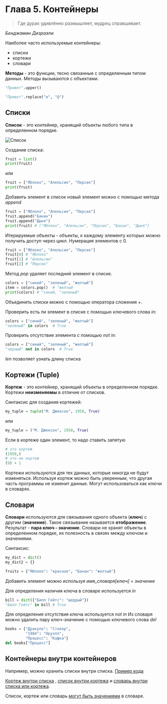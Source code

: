 # Глава 5. Контейнеры

> Где дурак удивлённо размышляет, мудрец справшивает.

*Бенджамин Дизраэли*

Наиболее часто используемые контейнеры:
- списки
- кортежи
- словари

**Методы** - это функции, тесно связанные с определенным типом данных. Методы вызываются с объектами.

```python
"Привет".upper()
```
```python
"Привет".replace("е", "@")
```

## Списки
**Список** - это контейнер, хранящий объекты любого типа в определенном порядке.

![Список](https://prnt.sc/mr_nnOr8_Spp)

Создание списка:
```python
fruit = list()
print(fruit)
```
или 
```python
fruit = ["Яблоко", "Апельсин", "Персик"]
print(fruit)
```
Добавить элемент в список новый элемент можно с помощью метода *append*
```python
fruit = ["Яблоко", "Апельсин", "Персик"]
fruit.append("Банан")
fruit.append("Дыня")
print(fruit) # ["Яблоко", "Апельсин", "Персик", "Банан", "Дыня"]
```

Итерируемые объекты - объекты, к каждому элементу которых можно получить доступ через цикл.
Нумерация элементов с 0.

```python
fruit = ["Яблоко", "Апельсин", "Персик"]
fruit[0] # "Яблоко"
fruit[1] # "Апельсин"
fruit[2] # "Персик"
```

Метод *pop* удаляет последний элемент в списке.
```python
colors = ["синий", "зеленый", "желтый"]
item = colors.pop()  # "желтый
print(colors) # "синий, "зеленый"
```
Объединить списки можно с помощью оператора сложения *+*. 

Проверить есть ли элемент в списке с помощью ключевого слова *in*:
```python
colors = ["синий", "зеленый", "желтый"]
"зеленый" in colors  # True
```

Проверить отсутствие элемента с помощью *not in*:
```python
colors = ["синий", "зеленый", "желтый"]
"черный" not in colors  # True
```

*len* позволяет узнать длину списка

## Кортежи (Tuple)
**Кортеж** - это контейнер, хранящий объекты в определенном порядке. 
Кортежи **неизменяемы** в отличие от списков.

Синтаксис для создания кортежей:
```python
my_tuple = tuple("М. Джексон", 1958, True)
```
или
```python
my_tuple = ("М. Джексон", 1958, True)
```

Если в кортеже один элемент, то надо ставить запятую
```python
# это кортеж
(1958,)
# это не кортеж
(9) + 1
```
Кортежи используются для тех данных, которые никогда не будут изменяться.
Используя кортеж можно быть уверенным, что другая часть 
программы не изменит данные.
Могут использоваться как ключи в словарях.

## Словари
**Словари** используются для связывания одного объекта (**ключ**) с другим (**значение**). 
Такое связывание называется **отображение**. Результат - **пара ключ - значение**.
Словари не хранят объекты в определенном порядке, их полезность в связях между ключом и значениями.

Синтаксис:
```python
my_dict = dict()
my_dict2 = {}
```
```python
fruits = {"Яблоко": "красное", "Банан": "желтый"}
```
Добавить элемент можно используя *имя_словаря[ключ] = значение*

Для определения наличия ключа в словаре используется *in*
```python
bill = dict({"Билл Гейтс": "щедрый"})
"Билл Гейтс" in bill # True
```

Для определения отсутствия ключа используется *not in*
Из словаря можно удалить пару ключ-значение с помощью ключевого слова *del*
```python
books = {"Дракула": "Стокер",
         "1984": "Оруэлл", 
         "Процесс": "Кафка"}
del books["Процесс"]
```

## Контейнеры внутри контейнеров
Например, можно хранить списки внутри списка. 
[Пример кода](ex147.py) 

[Кортеж внутри списка](ex150.py) , [список внутри кортежа](ex151.py) и [словарь внутри списка или кортежа](ex152.py).

Список, кортеж или словарь [могут быть значениями](ex153.py) в словаре.






